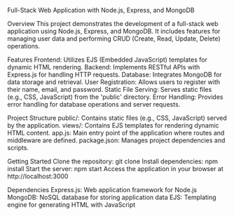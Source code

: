 Full-Stack Web Application with Node.js, Express, and MongoDB

Overview
This project demonstrates the development of a full-stack web application using Node.js, Express, and MongoDB. It includes features for managing user data and performing CRUD (Create, Read, Update, Delete) operations.

Features
Frontend: Utilizes EJS (Embedded JavaScript) templates for dynamic HTML rendering.
Backend: Implements RESTful APIs with Express.js for handling HTTP requests.
Database: Integrates MongoDB for data storage and retrieval.
User Registration: Allows users to register with their name, email, and password.
Static File Serving: Serves static files (e.g., CSS, JavaScript) from the 'public' directory.
Error Handling: Provides error handling for database operations and server requests.

Project Structure
public/: Contains static files (e.g., CSS, JavaScript) served by the application.
views/: Contains EJS templates for rendering dynamic HTML content.
app.js: Main entry point of the application where routes and middleware are defined.
package.json: Manages project dependencies and scripts.

Getting Started
Clone the repository: git clone <repository-url>
Install dependencies: npm install
Start the server: npm start
Access the application in your browser at http://localhost:3000

Dependencies
Express.js: Web application framework for Node.js
MongoDB: NoSQL database for storing application data
EJS: Templating engine for generating HTML with JavaScript
